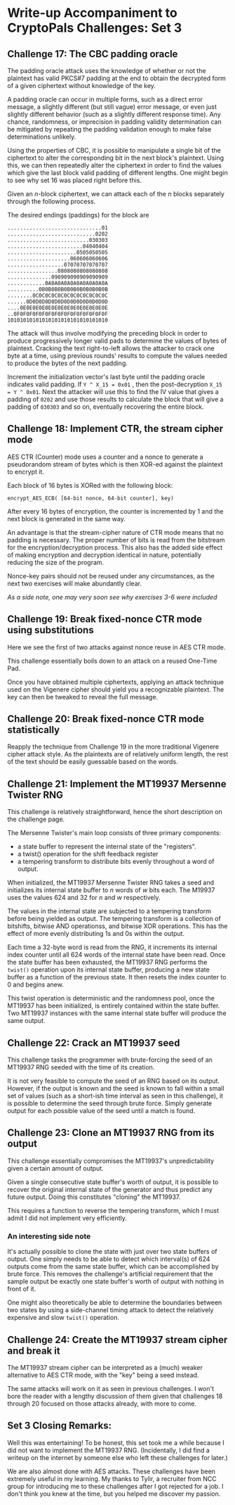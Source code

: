 # Write-up Accompaniment to CryptoPals Challenges: Set 3

## Challenge 17: The CBC padding oracle

The padding oracle attack uses the knowledge of whether or not the plaintext has
valid PKCS#7 padding at the end to obtain the decrypted form of a given
ciphertext without knowledge of the key.

A padding oracle can occur in multiple forms, such as a direct error message, a
slightly different (but still vague) error message, or even just slightly
different behavior (such as a slightly different response time). Any chance,
randomness, or imprecision in padding validity determination can be mitigated by
repeating the padding validation enough to make false determinations unlikely.

Using the properties of CBC, it is possible to manipulate a single bit of the
ciphertext to alter the corresponding bit in the next block's plaintext. Using
this, we can then repeatedly alter the ciphertext in order to find the values
which give the last block valid padding of different lengths. One might begin to
see why set 16 was placed right before this.

Given an *n*-block ciphertext, we can attack each of the *n* blocks separately
through the following process.

The desired endings (paddings) for the block are

```
..............................01
............................0202
..........................030303
........................04040404
......................0505050505
....................060606060606
..................07070707070707
................0808080808080808
..............090909090909090909
............0A0A0A0A0A0A0A0A0A0A
..........0B0B0B0B0B0B0B0B0B0B0B
........0C0C0C0C0C0C0C0C0C0C0C0C
......0D0D0D0D0D0D0D0D0D0D0D0D0D
....0E0E0E0E0E0E0E0E0E0E0E0E0E0E
..0F0F0F0F0F0F0F0F0F0F0F0F0F0F0F
10101010101010101010101010101010
```

The attack will thus involve modifying the preceding block in order to produce
progressively longer valid pads to determine the values of bytes of plaintext.
Cracking the text right-to-left allows the attacker to crack one byte at a time,
using previous rounds' results to compute the values needed to produce the bytes
of the next padding.

Increment the initialization vector's last byte until the padding oracle 
indicates valid padding. If `Y ^ X_15 = 0x01` , then the post-decryption 
`X_15 = Y ^ 0x01`. Next the attacker will use this to find the IV value that 
gives a padding of `0202` and use those results to calculate the block that will
give a padding of  `030303` and so on, eventually recovering the entire block.

## Challenge 18: Implement CTR, the stream cipher mode

AES CTR (Counter) mode uses a counter and a nonce to generate a pseudorandom
stream of bytes which is then XOR-ed against the plaintext to encrypt it.

Each block of 16 bytes is XORed with the following block:
```
encrypt_AES_ECB( [64-bit nonce, 64-bit counter], key)
```

After every 16 bytes of encryption, the counter is incremented by 1 and the
next block is generated in the same way.

An advantage is that the stream-cipher nature of CTR mode means that no padding
is necessary. The proper number of bits is read from the bitstream for the
encryption/decryption process. This also has the added side effect of making
encryption and decryption identical in nature, potentially reducing the size of
the program.

Nonce-key pairs should not be reused under any circumstances, as the next two
exercises will make abundantly clear.

*As a side note, one may very soon see why exercises 3-6 were included*

## Challenge 19: Break fixed-nonce CTR mode using substitutions

Here we see the first of two attacks against nonce reuse in AES CTR mode.

This challenge essentially boils down to an attack on a reused One-Time Pad.

Once you have obtained multiple ciphertexts, applying an attack technique used
on the Vigenere cipher should yield you a recognizable plaintext. The key can
then be tweaked to reveal the full message.

## Challenge 20: Break fixed-nonce CTR mode statistically

Reapply the technique from Challenge 19 in the more traditional Vigenere cipher
attack style. As the plaintexts are of relatively uniform length, the rest of
the text should be easily guessable based on the words.

## Challenge 21: Implement the MT19937 Mersenne Twister RNG

This challenge is relatively straightforward, hence the short description on the
challenge page.

The Mersenne Twister's main loop consists of three primary components:

- a state buffer to represent the internal state of the "registers".
- a twist() operation for the shift feedback register
- a tempering transform to distribute bits evenly throughout a word of output.

When initialized, the MT19937 Mersenne Twister RNG takes a seed and initializes
its internal state buffer to *n* words of *w* bits each. The M19937 uses the 
values 624 and 32 for *n* and *w* respectively. 

The values in the internal state are subjected to a tempering transform before
being yielded as output. The tempering transform is a collection of bitshifts,
bitwise AND operationss, and bitwise XOR operations. This has the effect of more
evenly distributing 1s and 0s within the output.

Each time a 32-byte word is read from the RNG, it increments its internal index
counter until all 624 words of the internal state have been read. Once the state
buffer has been exhausted, the MT19937 RNG performs the `twist()` operation upon
its internal state buffer, producing a new state buffer as a function of the
previous state. It then resets the index counter to 0 and begins anew.

This twist operation is deterministic and the randomness pool, once the MT19937
has been initialized, is entirely contained within the state buffer. Two MT19937
instances with the same internal state buffer will produce the same output.

## Challenge 22: Crack an MT19937 seed

This challenge tasks the programmer with brute-forcing the seed of an MT19937
RNG seeded with the time of its creation.

It is not very feasible to compute the seed of an RNG based on its output.
However, if the output is known and the seed is known to fall within a small
set of values (such as a short-ish time interval as seen in this challenge), it
is possible to determine the seed through brute force. Simply generate output
for each possible value of the seed until a match is found.

## Challenge 23: Clone an MT19937 RNG from its output

This challenge essentially compromises the MT19937's unpredictability given a
certain amount of output.

Given a single consecutive state buffer's worth of output, it is possible to
recover the original internal state of the generator and thus predict any future
output. Doing this constitutes "cloning" the MT19937.

This requires a function to reverse the tempering transform, which I must admit 
I did not implement very efficiently.

### An interesting side note

It's actually possible to clone the state with just over two state buffers of
output. One simply needs to be able to detect which interval(s) of 624 outputs
come from the same state buffer, which can be accomplished by brute force. This
removes the challenge's artificial requirement that the sample output be exactly
one state buffer's worth of output with nothing in front of it.

One might also theoretically be able to determine the boundaries between two
states by using a side-channel timing attack to detect the relatively expensive
and slow `twist()` operation.

## Challenge 24: Create the MT19937 stream cipher and break it

The MT19937 stream cipher can be interpreted as a (much) weaker alternative to
AES CTR mode, with the "key" being a seed instead.

The same attacks will work on it as seen in previous challenges. I won't bore
the reader with a lengthy discussion of them given that challenges 18 through 20
focused on those attacks already, with more to come.

## Set 3 Closing Remarks:
Well this was entertaining! To be honest, this set took me a while because I did
not want to implement the MT19937 RNG. (Incidentally, I did find a writeup on
the internet by someone else who left these challenges for later.)

We are also almost done with AES attacks. These challenges have been extremely
useful in my learning. My thanks to Tylir, a recruiter from NCC group for 
introducing me to these challenges after I got rejected for a job. I don't think
you knew at the time, but you helped me discover my passion.
